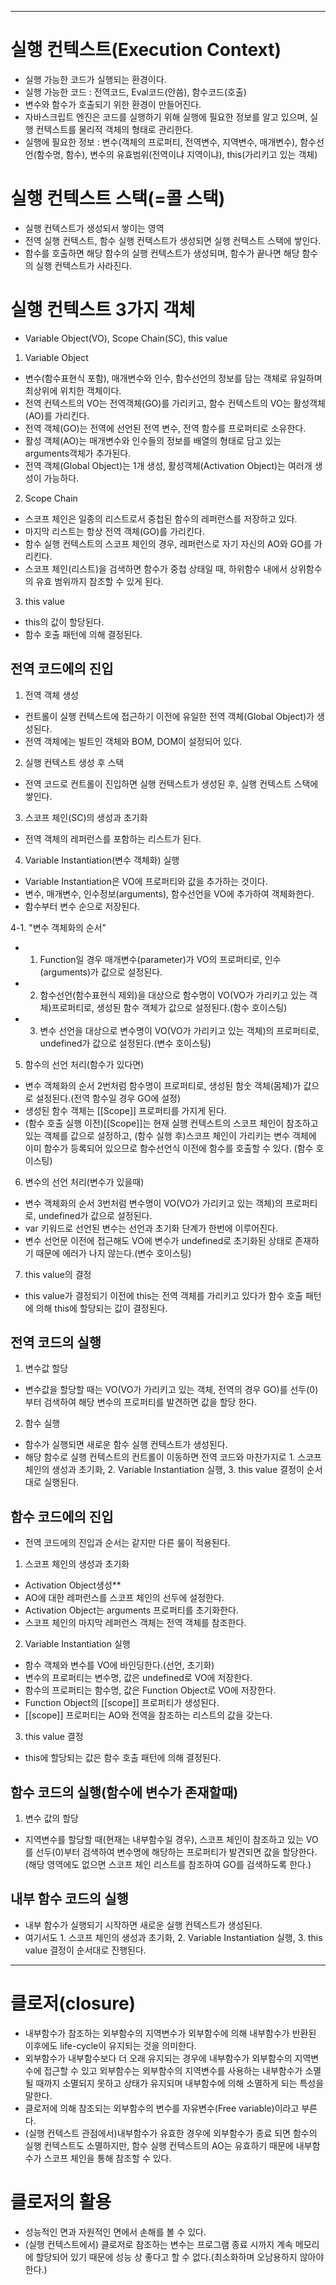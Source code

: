 
---
# 실행 컨텍스트(Execution Context)
- 실행 가능한 코드가 실행되는 환경이다.
- 실행 가능한 코드 : 전역코드, Eval코드(안씀), 함수코드(호출)
- 변수와 함수가 호출되기 위한 환경이 만들어진다.
- 자바스크립트 엔진은 코드를 실행하기 위해 실행에 필요한 정보를 알고 있으며, 실행 컨텍스트를 물리적 객체의 형태로 관리한다.
- 실행에 필요한 정보 : 변수(객체의 프로퍼티, 전역변수, 지역변수, 매개변수), 함수선언(함수명, 함수), 변수의 유효범위(전역이냐 지역이냐), this(가리키고 있는 객체)

# 실행 컨텍스트 스택(=콜 스택)
- 실행 컨텍스트가 생성되서 쌓이는 영역
- 전역 실행 컨텍스트, 함수 실행 컨텍스트가 생성되면 실행 컨텍스트 스택에 쌓인다.
- 함수를 호출하면 해당 함수의 실행 컨텍스트가 생성되며, 함수가 끝나면 해당 함수의 실행 컨텍스트가 사라진다.

# 실행 컨텍스트 3가지 객체
- Variable Object(VO), Scope Chain(SC), this value

1. Variable Object
- 변수(함수표현식 포함), 매개변수와 인수, 함수선언의 정보를 담는 객체로 유일하며 최상위에 위치한 객체이다.
- 전역 컨텍스트의 VO는 전역객체(GO)를 가리키고, 함수 컨텍스트의 VO는 활성객체(AO)를 가리킨다.
- 전역 객체(GO)는 전역에 선언된 전역 변수, 전역 함수를 프로퍼티로 소유한다.
- 활성 객체(AO)는 매개변수와 인수들의 정보를 배열의 형태로 담고 있는 arguments객체가 추가된다.
- 전역 객체(Global Object)는 1개 생성, 활성객체(Activation Object)는 여러개 생성이 가능하다.

2. Scope Chain
- 스코프 체인은 일종의 리스트로서 중첩된 함수의 레퍼런스를 저장하고 있다.
- 마지막 리스트는 항상 전역 객체(GO)를 가리킨다.
- 함수 실행 컨텍스트의 스코프 체인의 경우, 레퍼런스로 자기 자신의 AO와 GO를 가리킨다.
- 스코프 체인(리스트)을 검색하면 함수가 중첩 상태일 때, 하위함수 내에서 상위함수의 유효 범위까지 참조할 수 있게 된다.

3. this value
- this의 값이 할당된다.
- 함수 호출 패턴에 의해 결정된다.

## 전역 코드에의 진입
1. 전역 객체 생성
- 컨트롤이 실행 컨텍스트에 접근하기 이전에 유일한 전역 객체(Global Object)가 생성된다.
- 전역 객체에는 빌트인 객체와 BOM, DOM이 설정되어 있다.

2. 실행 컨텍스트 생성 후 스택
- 전역 코드로 컨트롤이 진입하면 실행 컨텍스트가 생성된 후, 실행 컨텍스트 스택에 쌓인다.

3. 스코프 체인(SC)의 생성과 초기화
- 전역 객체의 레퍼런스를 포함하는 리스트가 된다.

4. Variable Instantiation(변수 객체화) 실행
- Variable Instantiation은 VO에 프로퍼티와 값을 추가하는 것이다.
- 변수, 매개변수, 인수정보(arguments), 함수선언을 VO에 추가하여 객체화한다.
- 함수부터 변수 순으로 저장된다.

4-1. "변수 객체화의 순서"
- 1. Function일 경우 매개변수(parameter)가 VO의 프로퍼티로, 인수(arguments)가 값으로 설정된다.
- 2. 함수선언(함수표현식 제외)을 대상으로 함수명이 VO(VO가 가리키고 있는 객체)프로퍼티로, 생성된 함수 객체가 값으로 설정된다.(함수 호이스팅)
- 3. 변수 선언을 대상으로 변수명이 VO(VO가 가리키고 있는 객체)의 프로퍼티로, undefined가 값으로 설정된다.(변수 호이스팅)

5. 함수의 선언 처리(함수가 있다면)
- 변수 객체화의 순서 2번처럼 함수명이 프로퍼티로, 생성된 함숫 객체(몸체)가 값으로 설정된다.(전역 함수일 경우 GO에 설정)
- 생성된 함수 객체는 [[Scope]] 프로퍼티를 가지게 된다.
- (함수 호출 실행 이전)[[Scope]]는 현재 실행 컨텍스트의 스코프 체인이 참조하고 있는 객체를 값으로 설정하고, (함수 실행 후)스코프 체인이 가리키는 변수 객체에 이미 함수가 등록되어 있으므로 함수선언식 이전에 함수를 호출할 수 있다. (함수 호이스팅)

6. 변수의 선언 처리(변수가 있을때)
- 변수 객체화의 순서 3번처럼 변수명이 VO(VO가 가리키고 있는 객체)의 프로퍼티로, undefined가 값으로 설정된다.
- var 키워드로 선언된 변수는 선언과 초기화 단계가 한번에 이루어진다.
- 변수 선언문 이전에 접근해도 VO에 변수가 undefined로 초기화된 상태로 존재하기 때문에 에러가 나지 않는다.(변수 호이스팅)

7. this value의 결정
- this value가 결정되기 이전에 this는 전역 객체를 가리키고 있다가 함수 호출 패턴에 의해 this에 할당되는 값이 결정된다.


## 전역 코드의 실행

1. 변수값 할당
- 변수값을 할당할 때는 VO(VO가 가리키고 있는 객체, 전역의 경우 GO)를 선두(0)부터 검색하여 해당 변수의 프로퍼티를 발견하면 값을 할당 한다.

2. 함수 실행
- 함수가 실행되면 새로운 함수 실행 컨텍스트가 생성된다.
- 해당 함수로 실행 컨텍스트의 컨트롤이 이동하면 전역 코드와 마찬가지로  1. 스코프 체인의 생성과 초기화, 2. Variable Instantiation 실행, 3. this value 결정이 순서대로 실행된다.

## 함수 코드에의 진입
- 전역 코드에의 진입과 순서는 같지만 다른 룰이 적용된다.

1. 스코프 체인의 생성과 초기화
- Activation Object생성**
- AO에 대한 레퍼런스를 스코프 체인의 선두에 설정한다.
- Activation Object는 arguments 프로퍼티를 초기화한다.
- 스코프 체인의 마지막 레퍼런스 객체는 전역 객체를 참조한다.

2. Variable Instantiation 실행
- 함수 객체와 변수를 VO에 바인딩한다.(선언, 초기화)
- 변수의 프로퍼티는 변수명, 값은 undefined로 VO에 저장한다.
- 함수의 프로퍼티는 함수명, 값은 Function Object로 VO에 저장한다.
- Function Object의 [[scope]] 프로퍼티가 생성된다. 
- [[scope]] 프로퍼티는 AO와 전역을 참조하는 리스트의 값을 갖는다.

3. this value 결정
- this에 할당되는 값은 함수 호출 패턴에 의해 결정된다.

## 함수 코드의 실행(함수에 변수가 존재할때)

1. 변수 값의 할당
- 지역변수를 할당할 때(현재는 내부함수일 경우), 스코프 체인이 참조하고 있는 VO를 선두(0)부터 검색하여 변수명에 해당하는 프로퍼티가 발견되면 값을 할당한다. (해당 영역에도 없으면 스코프 체인 리스트를 참조하여 GO를 검색하도록 한다.)

## 내부 함수 코드의 실행
- 내부 함수가 실행되기 시작하면 새로운 실행 컨텍스트가 생성된다.
- 여기서도  1. 스코프 체인의 생성과 초기화, 2. Variable Instantiation 실행, 3. this value 결정이 순서대로 진행된다.
---
# 클로저(closure)
- 내부함수가 참조하는 외부함수의 지역변수가 외부함수에 의해 내부함수가 반환된 이후에도 life-cycle이 유지되는 것을 의미한다.
- 외부함수가 내부함수보다 더 오래 유지되는 경우에 내부함수가 외부함수의 지역변수에 접근할 수 있고 외부함수는 외부함수의 지역변수를 사용하는 내부함수가 소멸될 때까지 소멸되지 못하고 상태가 유지되며 내부함수에 의해 소멸하게 되는 특성을 말한다.
- 클로저에 의해 참조되는 외부함수의 변수를 자유변수(Free variable)이라고 부른다.
- (실행 컨텍스트 관점에서)내부함수가 유효한 경우에 외부함수가 종료 되면 함수의 실행 컨텍스트도 소멸하지만, 함수 실행 컨텍스트의 AO는 유효하기 때문에 내부함수가 스코프 체인을 통해 참조할 수 있다. 


# 클로저의 활용
- 성능적인 면과 자원적인 면에서 손해를 볼 수 있다.
- (실행 컨텍스트에서) 클로저로 참조하는 변수는 프로그램 종료 시까지 계속 메모리에 할당되어 있기 때문에 성능 상 좋다고 할 수 없다.(최소화하며 오남용하지 않아야 한다.)
